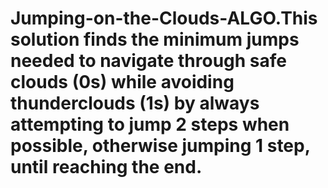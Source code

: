 # Jumping-on-the-Clouds-ALGO.This solution finds the minimum jumps needed to navigate through safe clouds (0s) while avoiding thunderclouds (1s) by always attempting to jump 2 steps when possible, otherwise jumping 1 step, until reaching the end.
